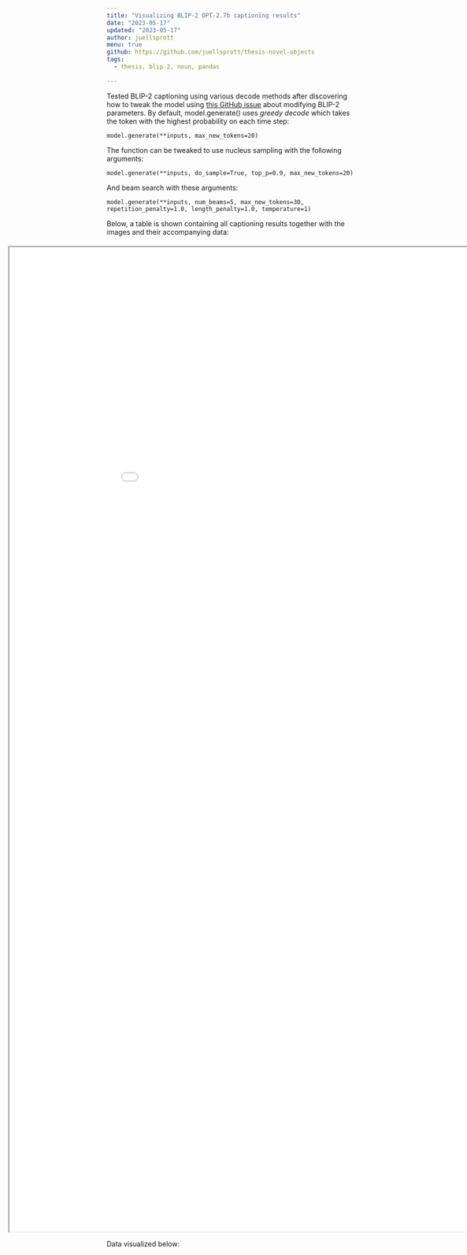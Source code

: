 ```yaml
---
title: "Visualizing BLIP-2 OPT-2.7b captioning results"
date: "2023-05-17"
updated: "2023-05-17"
author: juellsprott
menu: true
github: https://github.com/juellsprott/thesis-novel-objects
tags:
  - thesis, blip-2, noun, pandas

---
```




Tested BLIP-2 captioning using various decode methods after discovering how to tweak the model using [this GitHub issue](https://github.com/huggingface/transformers/issues/22146) about modifying BLIP-2 parameters. By default, model.generate() uses *greedy decode* which takes the token with the highest probability on each time step:
```
model.generate(**inputs, max_new_tokens=20)
```

The function can be tweaked to use nucleus sampling with the following arguments:


```
model.generate(**inputs, do_sample=True, top_p=0.9, max_new_tokens=20)
```

And beam search with these arguments:

```
model.generate(**inputs, num_beams=5, max_new_tokens=30, repetition_penalty=1.0, length_penalty=1.0, temperature=1)
```

Below, a table is shown containing all captioning results together with the images and their accompanying data:

<style>
    .custom-iframe {
        margin-left: -200px; /* Adjust the margin values as per your needs */
        margin-top: 20px;
    }
</style>

<div class="custom-iframe">
    <iframe src="/daily-lablog/_data/full_inference.html" width="150%" height="2000px"></iframe>
</div>

Data visualized below:

<script src="https://cdn.plot.ly/plotly-latest.min.js"></script>
<div id="grouped-bar-chart"></div>
<script>
    // Load the JSON file
    fetch('/daily-lablog/_data/bar_chart.json')
        .then(response => response.json())
        .then(data => {
            // Parse the JSON data and modify the layout
            const figure = JSON.parse(data);
            
            // Adjust the size of the plot by modifying the layout object
            figure.layout.width = 1000; // Set the desired width in pixels
            figure.layout.height = 600; // Set the desired height in pixels
            
            // Render the Plotly figure with the updated layout
            Plotly.newPlot('grouped-bar-chart', figure.data, figure.layout);
        })
        .catch(error => console.error('Error:', error));
</script>


